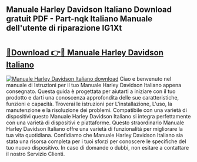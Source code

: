 ## Manuale Harley Davidson Italiano Download gratuit PDF - Part-nqk Italiano Manuale dell'utente di riparazione IG1Xt

# <h2><a href="http://dfeycz7.blite.top/?on=Manuale+Harley+Davidson+Italiano">🔗Download 👉🔴 Manuale Harley Davidson Italiano</a></h2>

[![Manuale Harley Davidson Italiano download](https://i.imgur.com/lujVjoI.png)](http://dfeycz7.blite.top/?on=Manuale+Harley+Davidson+Italiano)
Ciao e benvenuto nel manuale di Istruzioni per il tuo Manuale Harley Davidson Italiano appena consegnato. Questa guida è progettata per aiutarti a iniziare con il tuo prodotto e darti una conoscenza approfondita delle sue caratteristiche, funzioni e capacità. Troverai le istruzioni per L'installazione, L'uso, la manutenzione e la risoluzione dei problemi. Compatibile con una varietà di dispositivi questo Manuale Harley Davidson Italiano si integra perfettamente con una varietà di dispositivi e piattaforme. Questo straordinario Manuale Harley Davidson Italiano offre una varietà di funzionalità per migliorare la tua vita quotidiana. Confidiamo che Manuale Harley Davidson Italiano sia stata una risorsa completa per i tuoi sforzi per conoscere le specifiche del tuo nuovo dispositivo. In caso di domande o dubbi, non esitare a contattare il nostro Servizio Clienti.
